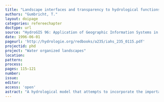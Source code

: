 ```yaml
---
title: "Landscape interfaces and transparency to hydrological functions."
authors: "Gumbricht, T."
layout: doipage
categories: refereechapter
doctype: url
source: "HydroGIS 96: Application of Geographic Information Systems in Hydrology and Water Resources Management"
date: 1996-06-01
pageurl: 'http://hydrologie.org/redbooks/a235/iahs_235_0115.pdf'
projectid: phd
project: "Water organized landscapes"
location:
pattern:
process:
pages: 115–121
number:
issue:
editor:
access: 'open'
astract: "A hydrological model that attempts to incorporate the important distributed and dynamic effects of vegetation and surface topology is reported. Regional calibration is done based either on field conditions or optimization. The model is locally parameterized by GIS and by remotely sensed derived synoptic parameters of the landscape structure. This is a simplification of the underlying physical processes with the focus on key factors modulating system behaviour. Procedures for applying the model and tests with data from Cyprus and Poland are described. Runoff patterns in independent periods and drainage basins were successfully modelled."
---
```

